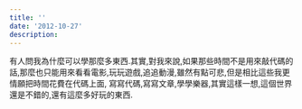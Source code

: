 ```yaml
---
title: ''
date: '2012-10-27'
description:
---
```



有人問我為什麼可以學那麼多東西.其實,對我來說,如果那些時間不是用來敲代碼的話,那麼也只能用來看看電影,玩玩遊戲,追追動漫,雖然有點可悲,但是相比這些我更情願把時間花費在代碼上面,
寫寫代碼,寫寫文章,學學樂器,其實這樣一想,這個世界還是不錯的,還有這麼多好玩的東西.
